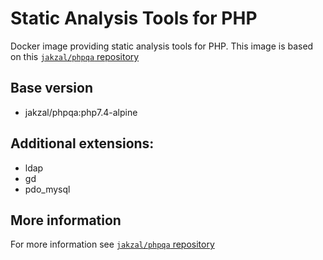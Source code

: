 # Static Analysis Tools for PHP

Docker image providing static analysis tools for PHP.
This image is based on this [`jakzal/phpqa` repository](https://github.com/jakzal/phpqa)

## Base version
* jakzal/phpqa:php7.4-alpine

## Additional extensions:
* ldap
* gd
* pdo_mysql

## More information
For more information see [`jakzal/phpqa` repository](https://github.com/jakzal/phpqa) 